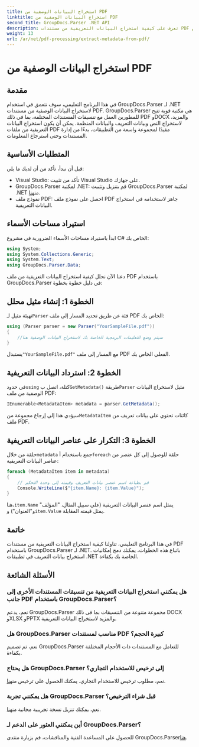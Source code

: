 ```yaml
---
title: استخراج البيانات الوصفية من PDF
linktitle: استخراج البيانات الوصفية من PDF
second_title: GroupDocs.Parser .NET API
description: تعرف على كيفية استخراج البيانات التعريفية من مستندات PDF باستخدام GroupDocs.Parser لـ .NET. يغطي هذا الدليل الشامل التعليمات والمتطلبات الأساسية خطوة بخطوة.
weight: 13
url: /ar/net/pdf-processing/extract-metadata-from-pdf/
---
```


# استخراج البيانات الوصفية من PDF

## مقدمة
في هذا البرنامج التعليمي، سوف نتعمق في استخدام GroupDocs.Parser لـ .NET لاستخراج البيانات الوصفية من مستندات PDF. GroupDocs.Parser هي مكتبة قوية تتيح للمطورين العمل مع تنسيقات المستندات المختلفة، بما في ذلك PDF وDOCX والمزيد، لاستخراج النص وبيانات التعريف والبيانات المنظمة. يمكن أن يكون استخراج البيانات التعريفية من ملفات PDF مفيدًا لمجموعة واسعة من التطبيقات، بدءًا من إدارة المستندات وحتى استرجاع المعلومات.
## المتطلبات الأساسية
قبل أن نبدأ، تأكد من أن لديك ما يلي:
- Visual Studio: تأكد من تثبيت Visual Studio على جهازك.
-  GroupDocs.Parser لمكتبة .NET: قم بتنزيل وتثبيت GroupDocs.Parser لمكتبة .NET من[هنا](https://releases.groupdocs.com/parser/net/).
- نموذج ملف PDF: احصل على نموذج ملف PDF جاهز لاستخدامه في استخراج البيانات التعريفية.

## استيراد مساحات الأسماء
ابدأ باستيراد مساحات الأسماء الضرورية في مشروع C# الخاص بك:
```csharp
using System;
using System.Collections.Generic;
using System.Text;
using GroupDocs.Parser.Data;
```

دعنا الآن نحلل كيفية استخراج البيانات التعريفية من ملف PDF باستخدام GroupDocs.Parser في دليل خطوة بخطوة:
## الخطوة 1: إنشاء مثيل محلل
 تهيئة مثيل لـ`Parser` فئة عن طريق تحديد المسار إلى ملف PDF الخاص بك:
```csharp
using (Parser parser = new Parser("YourSampleFile.pdf"))
{
    //سيتم وضع التعليمات البرمجية الخاصة بك لاستخراج البيانات الوصفية هنا
}
```
 يستبدل`"YourSampleFile.pdf"` مع المسار إلى ملف PDF الفعلي الخاص بك.
## الخطوة 2: استرداد البيانات التعريفية
 في حدود`using` كتلة، اتصل ب`GetMetadata()` طريقة`Parser` مثيل لاستخراج البيانات الوصفية من ملف PDF:
```csharp
IEnumerable<MetadataItem> metadata = parser.GetMetadata();
```
 سيؤدي هذا إلى إرجاع مجموعة من`MetadataItem` كائنات تحتوي على بيانات تعريف من ملف PDF.
## الخطوة 3: التكرار على عناصر البيانات التعريفية
 حلقة من خلال`metadata` جمع باستخدام أ`foreach` حلقة للوصول إلى كل عنصر من عناصر البيانات التعريفية:
```csharp
foreach (MetadataItem item in metadata)
{
    // قم بطباعة اسم عنصر بيانات التعريف وقيمته إلى وحدة التحكم
    Console.WriteLine($"{item.Name}: {item.Value}");
}
```
 هنا،`item.Name` يمثل اسم عنصر البيانات التعريفية (على سبيل المثال، "المؤلف" و"العنوان") و`item.Value` يمثل قيمته المقابلة.

## خاتمة
في هذا البرنامج التعليمي، تناولنا كيفية استخراج البيانات التعريفية من مستندات PDF باستخدام GroupDocs.Parser لـ .NET. باتباع هذه الخطوات، يمكنك دمج إمكانيات استخراج بيانات التعريف في تطبيقات .NET الخاصة بك بكفاءة.

## الأسئلة الشائعة
### هل يمكنني استخراج البيانات التعريفية من تنسيقات المستندات الأخرى إلى جانب PDF باستخدام GroupDocs.Parser؟
نعم، يدعم GroupDocs.Parser مجموعة متنوعة من التنسيقات بما في ذلك DOCX وXLSX وPPTX والمزيد لاستخراج البيانات التعريفية.
### هل GroupDocs.Parser مناسب لمستندات PDF كبيرة الحجم؟
نعم، تم تصميم GroupDocs.Parser للتعامل مع المستندات ذات الأحجام المختلفة بكفاءة.
### هل يحتاج GroupDocs.Parser إلى ترخيص للاستخدام التجاري؟
 نعم، مطلوب ترخيص للاستخدام التجاري. يمكنك الحصول على ترخيص من[هنا](https://purchase.groupdocs.com/buy).
### هل يمكنني تجربة GroupDocs.Parser قبل شراء الترخيص؟
 نعم، يمكنك تنزيل نسخة تجريبية مجانية من[هنا](https://releases.groupdocs.com/).
### أين يمكنني العثور على الدعم لـ GroupDocs.Parser؟
 للحصول على المساعدة الفنية والمناقشات، قم بزيارة منتدى GroupDocs.Parser[هنا](https://forum.groupdocs.com/c/parser/17).